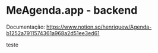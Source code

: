 # MeAgenda.app - backend

Documentação: https://www.notion.so/henriquew/Agenda-b1252a7911574361a968a2d51ee3ed61

teste
